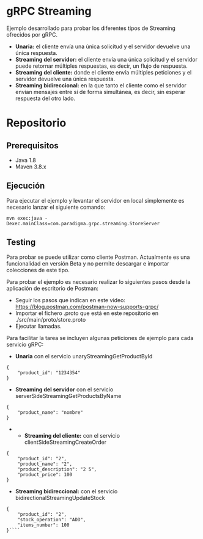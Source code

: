 # gRPC Streaming

Ejemplo desarrollado para probar los diferentes tipos de Streaming ofrecidos por gRPC.

-   **Unaria:**  el cliente envía una única solicitud y el servidor devuelve una única respuesta.
-   **Streaming del servidor:**  el cliente envía una única solicitud y el servidor puede retornar múltiples respuestas, es decir, un flujo de respuesta.
-   **Streaming del cliente:**  donde el cliente envía múltiples peticiones y el servidor devuelve una única respuesta.
-   **Streaming bidireccional:**  en la que tanto el cliente como el servidor envían mensajes entre sí de forma simultánea, es decir, sin esperar respuesta del otro lado.

# Repositorio

## Prerequisitos

- Java 1.8 
- Maven 3.8.x

## Ejecución

Para ejecutar el ejemplo y levantar el servidor en local simplemente es necesario lanzar el siguiente comando: 
```
mvn exec:java -Dexec.mainClass=com.paradigma.grpc.streaming.StoreServer
````

## Testing

Para probar se puede utilizar como cliente Postman. Actualmente es una funcionalidad en versión Beta y no permite descargar e importar colecciones de este tipo. 

Para probar el ejemplo es necesario realizar lo siguientes pasos desde la aplicación de escritorio de Postman: 

- Seguir los pasos que indican en este video: https://blog.postman.com/postman-now-supports-grpc/
- Importar el fichero .proto que está en este repositorio en ./src/main/proto/store.proto
- Ejecutar llamadas.

Para facilitar la tarea se incluyen algunas peticiones de ejemplo para cada servicio gRPC: 

-   **Unaria** con el servicio unaryStreamingGetProductById
```
{
	"product_id": "1234354"
}
```
-   **Streaming del servidor**  con el servicio serverSideStreamingGetProductsByName
```
{
	"product_name": "nombre"
}
````

- -   **Streaming del cliente:**  con el servicio 
clientSideStreamingCreateOrder
```
{
	"product_id": "2",
	"product_name": "2",
	"product_description": "2 5",
	"product_price": 100
}
````

-   **Streaming bidireccional:**  con el servicio 
bidirectionalStreamingUpdateStock
```
{
	"product_id": "2",
	"stock_operation": "ADD",
	"items_number": 100
}````